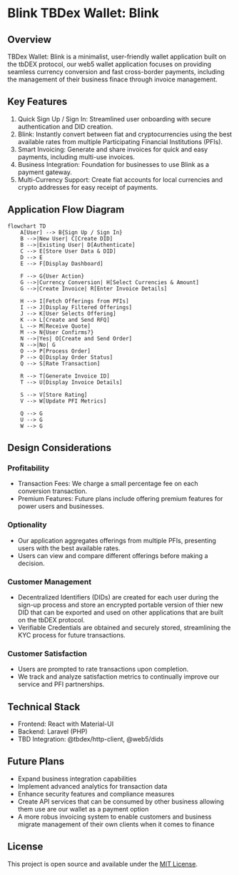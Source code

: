 # Blink TBDex Wallet: Blink

## Overview
TBDex Wallet: Blink is a minimalist, user-friendly wallet application built on the tbDEX protocol, our web5 wallet application focuses on providing seamless currency conversion and fast cross-border payments, including the management of their business finace through invoice management.

## Key Features
1. Quick Sign Up / Sign In: Streamlined user onboarding with secure authentication and DID creation.
2. Blink: Instantly convert between fiat and cryptocurrencies using the best available rates from multiple Participating Financial Institutions (PFIs).
3. Smart Invoicing: Generate and share invoices for quick and easy payments, including multi-use invoices.
4. Business Integration: Foundation for businesses to use Blink as a payment gateway.
5. Multi-Currency Support: Create fiat accounts for local currencies and crypto addresses for easy receipt of payments.

## Application Flow Diagram

```mermaid
flowchart TD
    A[User] --> B{Sign Up / Sign In}
    B -->|New User| C[Create DID]
    B -->|Existing User| D[Authenticate]
    C --> E[Store User Data & DID]
    D --> E
    E --> F[Display Dashboard]

    F --> G{User Action}
    G -->|Currency Conversion| H[Select Currencies & Amount]
    G -->|Create Invoice| R[Enter Invoice Details]

    H --> I[Fetch Offerings from PFIs]
    I --> J[Display Filtered Offerings]
    J --> K[User Selects Offering]
    K --> L[Create and Send RFQ]
    L --> M[Receive Quote]
    M --> N{User Confirms?}
    N -->|Yes| O[Create and Send Order]
    N -->|No| G
    O --> P[Process Order]
    P --> Q[Display Order Status]
    Q --> S[Rate Transaction]

    R --> T[Generate Invoice ID]
    T --> U[Display Invoice Details]

    S --> V[Store Rating]
    V --> W[Update PFI Metrics]

    Q --> G
    U --> G
    W --> G

```


## Design Considerations

### Profitability
* Transaction Fees: We charge a small percentage fee on each conversion transaction.
* Premium Features: Future plans include offering premium features for power users and businesses.

### Optionality
* Our application aggregates offerings from multiple PFIs, presenting users with the best available rates.
* Users can view and compare different offerings before making a decision.

### Customer Management
* Decentralized Identifiers (DIDs) are created for each user during the sign-up process and store an encrypted portable version of thier new DID that can be exported and used on other applications that are built on the tbDEX protocol.
* Verifiable Credentials are obtained and securely stored, streamlining the KYC process for future transactions.

### Customer Satisfaction
* Users are prompted to rate transactions upon completion.
* We track and analyze satisfaction metrics to continually improve our service and PFI partnerships.

## Technical Stack
* Frontend: React with Material-UI
* Backend: Laravel (PHP)
* TBD Integration: @tbdex/http-client, @web5/dids



## Future Plans
* Expand business integration capabilities
* Implement advanced analytics for transaction data
* Enhance security features and compliance measures
* Create API services that can be consumed by other business allowing them use are our wallet as a payment option
* A more robus invoicing system to enable customers and business migrate management of their own clients when it comes to finance 



## License
This project is open source and available under the [MIT License](LICENSE).